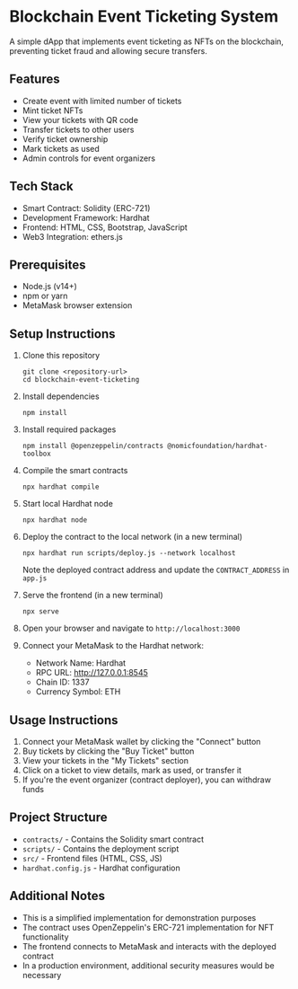 # Blockchain Event Ticketing System

A simple dApp that implements event ticketing as NFTs on the blockchain, preventing ticket fraud and allowing secure transfers.

## Features

- Create event with limited number of tickets
- Mint ticket NFTs
- View your tickets with QR code
- Transfer tickets to other users
- Verify ticket ownership
- Mark tickets as used
- Admin controls for event organizers

## Tech Stack

- Smart Contract: Solidity (ERC-721)
- Development Framework: Hardhat
- Frontend: HTML, CSS, Bootstrap, JavaScript
- Web3 Integration: ethers.js

## Prerequisites

- Node.js (v14+)
- npm or yarn
- MetaMask browser extension

## Setup Instructions

1. Clone this repository
   ```
   git clone <repository-url>
   cd blockchain-event-ticketing
   ```

2. Install dependencies
   ```
   npm install
   ```

3. Install required packages
   ```
   npm install @openzeppelin/contracts @nomicfoundation/hardhat-toolbox
   ```

4. Compile the smart contracts
   ```
   npx hardhat compile
   ```

5. Start local Hardhat node
   ```
   npx hardhat node
   ```

6. Deploy the contract to the local network (in a new terminal)
   ```
   npx hardhat run scripts/deploy.js --network localhost
   ```
   
   Note the deployed contract address and update the `CONTRACT_ADDRESS` in `app.js`

7. Serve the frontend (in a new terminal)
   ```
   npx serve
   ```

8. Open your browser and navigate to `http://localhost:3000`

9. Connect your MetaMask to the Hardhat network:
   - Network Name: Hardhat
   - RPC URL: http://127.0.0.1:8545
   - Chain ID: 1337
   - Currency Symbol: ETH

## Usage Instructions

1. Connect your MetaMask wallet by clicking the "Connect" button
2. Buy tickets by clicking the "Buy Ticket" button
3. View your tickets in the "My Tickets" section
4. Click on a ticket to view details, mark as used, or transfer it
5. If you're the event organizer (contract deployer), you can withdraw funds

## Project Structure

- `contracts/` - Contains the Solidity smart contract
- `scripts/` - Contains the deployment script
- `src/` - Frontend files (HTML, CSS, JS)
- `hardhat.config.js` - Hardhat configuration

## Additional Notes

- This is a simplified implementation for demonstration purposes
- The contract uses OpenZeppelin's ERC-721 implementation for NFT functionality
- The frontend connects to MetaMask and interacts with the deployed contract
- In a production environment, additional security measures would be necessary
